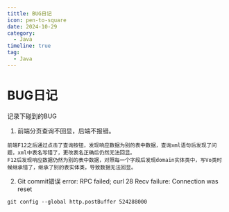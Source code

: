 ```yaml
---
tittle: BUG日记
icon: pen-to-square
date: 2024-10-29
category:
  - Java
timeline: true
tag:
  - Java
---
```

# BUG日记
记录下碰到的BUG
<!-- more -->
 1. 前端分页查询不回显，后端不报错。   

 ```
 前端F12之后通过点击了查询按钮，发现响应数据为别的表中数据，查询xml语句后发现了问题，xml中表名写错了，更改表名正确后仍然无法回显。  
 F12后发现响应数据仍然为别的表中数据，对照每一个字段后发现domain实体类中，写Vo类时候继承错了，继承了别的表实体类，导致数据无法回显。 
 ```   
2. Git commit错误 error: RPC failed; curl 28 Recv failure: Connection was reset

```
git config --global http.postBuffer 524288000
``` 

